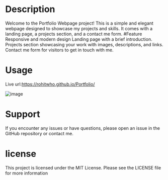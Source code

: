 #  Description
Welcome to the Portfolio Webpage project! This is a simple and elegant webpage designed to showcase my projects and skills. It comes with a landing page, a projects section, and a contact me form.
#Feature
Responsive and modern design
Landing page with a brief introduction.
Projects section showcasing your work with images, descriptions, and links.
Contact me form for visitors to get in touch with me.

# Usage
Live url:https://rohitwho.github.io/Portfolio/

![image](https://user-images.githubusercontent.com/123782523/225759165-50a2f1f6-77e1-422a-b74b-679087d51e04.png)
# Support
If you encounter any issues or have questions, please open an issue in the GitHub repository or contact me.
# license
This project is licensed under the MIT License. Please see the LICENSE file for more information
